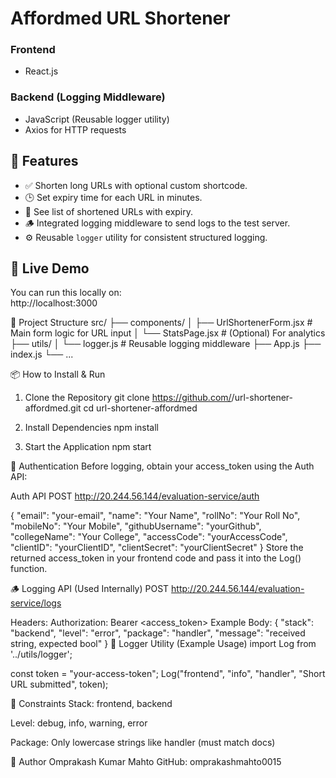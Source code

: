 
# Affordmed URL Shortener

### Frontend
- React.js

### Backend (Logging Middleware)
- JavaScript (Reusable logger utility)
- Axios for HTTP requests


## 🚀 Features

- ✅ Shorten long URLs with optional custom shortcode.
- 🕒 Set expiry time for each URL in minutes.
- 📑 See list of shortened URLs with expiry.
- 🪵 Integrated logging middleware to send logs to the test server.
- ⚙️ Reusable `logger` utility for consistent structured logging.


## 🔗 Live Demo

You can run this locally on:  
http://localhost:3000

🧩 Project Structure
src/
├── components/
│   ├── UrlShortenerForm.jsx     # Main form logic for URL input
│   └── StatsPage.jsx            # (Optional) For analytics
├── utils/
│   └── logger.js                # Reusable logging middleware
├── App.js
├── index.js
└── ...

📦 How to Install & Run
1. Clone the Repository
git clone https://github.com/<your-username>/url-shortener-affordmed.git
cd url-shortener-affordmed

2. Install Dependencies
npm install

3. Start the Application
npm start

🔐 Authentication
Before logging, obtain your access_token using the Auth API:

Auth API
POST http://20.244.56.144/evaluation-service/auth

{
  "email": "your-email",
  "name": "Your Name",
  "rollNo": "Your Roll No",
  "mobileNo": "Your Mobile",
  "githubUsername": "yourGithub",
  "collegeName": "Your College",
  "accessCode": "yourAccessCode",
  "clientID": "yourClientID",
  "clientSecret": "yourClientSecret"
}
Store the returned access_token in your frontend code and pass it into the Log() function.

🪵 Logging API (Used Internally)
POST http://20.244.56.144/evaluation-service/logs

Headers:
Authorization: Bearer <access_token>
Example Body:
{
  "stack": "backend",
  "level": "error",
  "package": "handler",
  "message": "received string, expected bool"
}
📁 Logger Utility (Example Usage)
import Log from '../utils/logger';

const token = "your-access-token";
Log("frontend", "info", "handler", "Short URL submitted", token);

📌 Constraints
Stack: frontend, backend

Level: debug, info, warning, error

Package: Only lowercase strings like handler (must match docs)

👤 Author
Omprakash Kumar Mahto
GitHub: omprakashmahto0015
